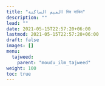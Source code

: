 ```yaml
---
title: "الميم الساكنة মিম সাকিন"
description: ""
lead: ""
date: 2021-05-15T22:57:20+06:00
lastmod: 2021-05-15T22:57:20+06:00
draft: false
images: []
menu: 
  tajweed:
    parent: "moudu_ilm_tajweed"
weight: 100
toc: true
---
```



